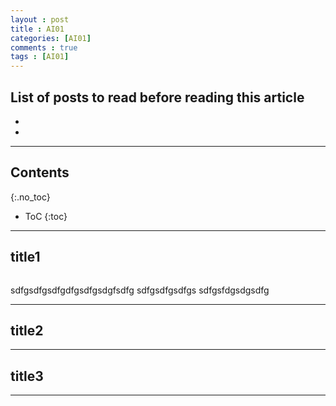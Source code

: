 ```yaml
---
layout : post
title : AI01
categories: [AI01]
comments : true
tags : [AI01]
---
```


List of posts to read before reading this article
- 
- 
- 

---

## Contents
{:.no_toc}

* ToC
{:toc}

---

## title1

~~~ bash

~~~

sdfgsdfgsdfgdfgsdfgsdgfsdfg
sdfgsdfgsdfgs
sdfgsfdgsdgsdfg

---

## title2

---

## title3

---

